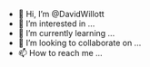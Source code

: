 - 👋 Hi, I’m @DavidWillott
- 👀 I’m interested in ...
- 🌱 I’m currently learning ...
- 💞️ I’m looking to collaborate on ...
- 📫 How to reach me ...

<!---
DavidWillott/DavidWillott is a ✨ special ✨ repository because its `README.md` (this file) appears on your GitHub profile.
You can click the Preview link to take a look at your changes.
--->
